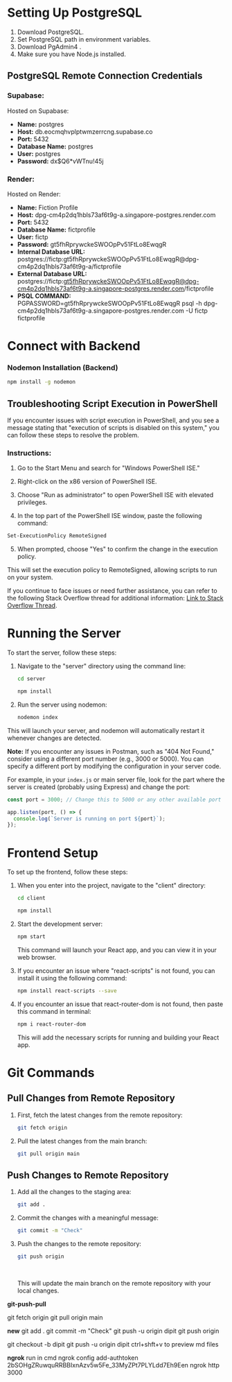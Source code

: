 # Setting Up PostgreSQL
1. Download PostgreSQL.
2. Set PostgreSQL path in environment variables.
3. Download PgAdmin4 .
4. Make sure you have Node.js installed.

## PostgreSQL Remote Connection Credentials

### Supabase:

Hosted on Supabase:

- **Name:** postgres
- **Host:** db.eocmqhvplptwmzerrcng.supabase.co
- **Port:** 5432
- **Database Name:** postgres
- **User:** postgres
- **Password:** dx$Q6*vWTnu!45j

### Render:

Hosted on Render:

- **Name:** Fiction Profile
- **Host:** dpg-cm4p2dq1hbls73af6t9g-a.singapore-postgres.render.com
- **Port:** 5432
- **Database Name:** fictprofile
- **User:** fictp
- **Password:** gt5fhRprywckeSWOOpPv51FtLo8EwqgR
- **Internal Database URL:**   postgres://fictp:gt5fhRprywckeSWOOpPv51FtLo8EwqgR@dpg-cm4p2dq1hbls73af6t9g-a/fictprofile
- **External Database URL:**   postgres://fictp:gt5fhRprywckeSWOOpPv51FtLo8EwqgR@dpg-cm4p2dq1hbls73af6t9g-a.singapore-postgres.render.com/fictprofile
- **PSQL COMMAND:** PGPASSWORD=gt5fhRprywckeSWOOpPv51FtLo8EwqgR psql -h dpg-cm4p2dq1hbls73af6t9g-a.singapore-postgres.render.com -U fictp fictprofile

# Connect with Backend
### Nodemon Installation (Backend)
```bash
npm install -g nodemon
```

## Troubleshooting Script Execution in PowerShell

If you encounter issues with script execution in PowerShell, and you see a message stating that "execution of scripts is disabled on this system," you can follow these steps to resolve the problem.

### Instructions:

1. Go to the Start Menu and search for "Windows PowerShell ISE."

2. Right-click on the x86 version of PowerShell ISE.

3. Choose "Run as administrator" to open PowerShell ISE with elevated privileges.

4. In the top part of the PowerShell ISE window, paste the following command:
```bash
Set-ExecutionPolicy RemoteSigned
```
5. When prompted, choose "Yes" to confirm the change in the execution policy.

This will set the execution policy to RemoteSigned, allowing scripts to run on your system.

If you continue to face issues or need further assistance, you can refer to the following Stack Overflow thread for additional information: [Link to Stack Overflow Thread](https://stackoverflow.com/questions/4037939/powershell-says-execution-of-scripts-is-disabled-on-this-system).


# Running the Server

To start the server, follow these steps:

1. Navigate to the "server" directory using the command line:

    ```bash
    cd server
    ```

    ```bash
    npm install
    ``` 
        

2. Run the server using nodemon:

    ```bash
    nodemon index
    ```

This will launch your server, and nodemon will automatically restart it whenever changes are detected.

**Note:** If you encounter any issues in Postman, such as "404 Not Found," consider using a different port number (e.g., 3000 or 5000). You can specify a different port by modifying the configuration in your server code.

For example, in your `index.js` or main server file, look for the part where the server is created (probably using Express) and change the port:

```javascript
const port = 3000; // Change this to 5000 or any other available port

app.listen(port, () => {
  console.log(`Server is running on port ${port}`);
});

```

# Frontend Setup

To set up the frontend, follow these steps:

1. When you enter into the project, navigate to the "client" directory:

    ```bash
    cd client
    ```
    
    ```bash
    npm install 
    ```
    
    
2. Start the development server:

    ```bash
    npm start
    ```

   This command will launch your React app, and you can view it in your web browser.

3. If you encounter an issue where "react-scripts" is not found, you can install it using the following command:
    ```bash
    npm install react-scripts --save
    ```
    
4. If you encounter an issue that react-router-dom is not found, then paste this command in terminal:

    ```bash
    npm i react-router-dom
    ```
   This will add the necessary scripts for running and building your React app.

# Git Commands

## Pull Changes from Remote Repository

1. First, fetch the latest changes from the remote repository:

    ```bash
    git fetch origin
    ```

2. Pull the latest changes from the main branch:

    ```bash
    git pull origin main
    ```

## Push Changes to Remote Repository

1. Add all the changes to the staging area:

    ```bash
    git add .
    ```

2. Commit the changes with a meaningful message:

    ```bash
    git commit -m "Check"
    ```

3. Push the changes to the remote repository:

    ```bash
    git push origin
    ```

    <br/>

   This will update the main branch on the remote repository with your local changes.


**git-push-pull**

git fetch origin
git pull origin main


**new**
git add .
git commit -m "Check"
git push -u origin dipit
git push origin


git checkout -b dipit
git push -u origin dipit
ctrl+shft+v  to preview md files



**ngrok**
run in cmd
ngrok config add-authtoken 2bSOHgZRuwquRRBBIxnAzv5w5Fe_33MyZPt7PLYLdd7Eh9Een
ngrok http 3000